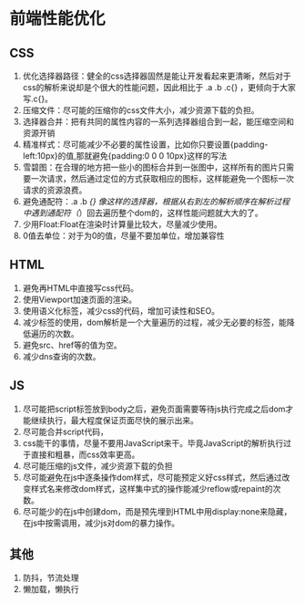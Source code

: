 # 前端性能优化

## CSS
1. 优化选择器路径：健全的css选择器固然是能让开发看起来更清晰，然后对于css的解析来说却是个很大的性能问题，因此相比于 .a .b .c{} ，更倾向于大家写.c{}。
2. 压缩文件：尽可能的压缩你的css文件大小，减少资源下载的负担。
3. 选择器合并：把有共同的属性内容的一系列选择器组合到一起，能压缩空间和资源开销
4. 精准样式：尽可能减少不必要的属性设置，比如你只要设置{padding-left:10px}的值,那就避免{padding:0 0 0 10px}这样的写法
5. 雪碧图：在合理的地方把一些小的图标合并到一张图中，这样所有的图片只需要一次请求，然后通过定位的方式获取相应的图标，这样能避免一个图标一次请求的资源浪费。
6. 避免通配符：.a .b *{} 像这样的选择器，根据从右到左的解析顺序在解析过程中遇到通配符（*）回去遍历整个dom的，这样性能问题就大大的了。
7. 少用Float:Float在渲染时计算量比较大，尽量减少使用。
8. 0值去单位：对于为0的值，尽量不要加单位，增加兼容性

## HTML
1. 避免再HTML中直接写css代码。
2. 使用Viewport加速页面的渲染。
3. 使用语义化标签，减少css的代码，增加可读性和SEO。
4. 减少标签的使用，dom解析是一个大量遍历的过程，减少无必要的标签，能降低遍历的次数。
5. 避免src、href等的值为空。
6. 减少dns查询的次数。

## JS
1. 尽可能把script标签放到body之后，避免页面需要等待js执行完成之后dom才能继续执行，最大程度保证页面尽快的展示出来。
2. 尽可能合并script代码，
3. css能干的事情，尽量不要用JavaScript来干。毕竟JavaScript的解析执行过于直接和粗暴，而css效率更高。
4. 尽可能压缩的js文件，减少资源下载的负担
5. 尽可能避免在js中逐条操作dom样式，尽可能预定义好css样式，然后通过改变样式名来修改dom样式，这样集中式的操作能减少reflow或repaint的次数。
6. 尽可能少的在js中创建dom，而是预先埋到HTML中用display:none来隐藏，在js中按需调用，减少js对dom的暴力操作。

## 其他
1. 防抖，节流处理
2. 懒加载，懒执行
